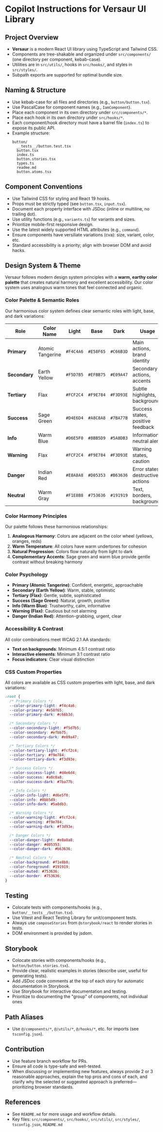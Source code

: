# Copilot Instructions for Versaur UI Library

## Project Overview

- **Versaur** is a modern React UI library using TypeScript and Tailwind CSS.
- Components are tree-shakable and organized under `src/components/` (one directory per component,
  kebab-case).
- Utilities are in `src/utils/`, hooks in `src/hooks/`, and styles in `src/styles/`.
- Subpath exports are supported for optimal bundle size.

## Naming & Structure

- Use kebab-case for all files and directories (e.g., `button/button.tsx`).
- Use PascalCase for component names (e.g., `IamComponent`).
- Place each component in its own directory under `src/components/*`.
- Place each hook in its own directory under `src/hooks/*`.
- Each component/hook directory must have a barrel file (`index.ts`) to expose its public API.
- Example structure:
  ```
  button/
    __tests__/button.test.tsx
    button.tsx
    index.ts
    button.stories.tsx
    types.ts
    readme.md
    button.atoms.tsx
  ```

## Component Conventions

- Use Tailwind CSS for styling and React 19 hooks.
- Props must be strictly typed (see `button.tsx`, `input.tsx`).
- Document each property interface with JSDoc (inline or multiline, no trailing dot).
- Use utility functions (e.g., `variants.ts`) for variants and sizes.
- Prioritize mobile-first responsive design.
- Use the latest widely supported HTML attributes (e.g., `command`).
- Ensure components have versiliate variations (cva): size, variant, color, etc.
- Standard accessibility is a priority; align with browser DOM and avoid hacks.

## Design System & Theme

Versaur follows modern design system principles with a **warm, earthy color palette** that creates
natural harmony and excellent accessibility. Our color system uses analogous warm tones that feel
connected and organic.

### Color Palette & Semantic Roles

Our harmonious color system defines clear semantic roles with light, base, and dark variations:

| Role          | Color Name       | Light     | Base      | Dark      | Usage                             |
| ------------- | ---------------- | --------- | --------- | --------- | --------------------------------- |
| **Primary**   | Atomic Tangerine | `#F4C4A6` | `#E58F65` | `#C66B3D` | Main actions, brand identity      |
| **Secondary** | Earth Yellow     | `#F5D7B5` | `#EFBB75` | `#E09A47` | Secondary actions, accents        |
| **Tertiary**  | Flax             | `#FCF2C4` | `#F9E784` | `#F3D93E` | Subtle highlights, backgrounds    |
| **Success**   | Sage Green       | `#D4E6D4` | `#A8C8A8` | `#7BA77B` | Success states, positive feedback |
| **Info**      | Warm Blue        | `#D6E5F0` | `#8BB5D9` | `#5A8DB3` | Information, neutral alerts       |
| **Warning**   | Flax             | `#FCF2C4` | `#F9E784` | `#F3D93E` | Warning states, caution           |
| **Danger**    | Indian Red       | `#E8A8A8` | `#D05353` | `#B63636` | Error states, destructive actions |
| **Neutral**   | Warm Gray        | `#F1E8B8` | `#753636` | `#191919` | Text, borders, backgrounds        |

### Color Harmony Principles

Our palette follows these harmonious relationships:

1. **Analogous Harmony**: Colors are adjacent on the color wheel (yellows, oranges, reds)
2. **Warm Temperature**: All colors have warm undertones for cohesion
3. **Natural Progression**: Colors flow naturally from light to dark
4. **Complementary Accents**: Sage green and warm blue provide gentle contrast without breaking harmony

### Color Psychology

- **Primary (Atomic Tangerine)**: Confident, energetic, approachable
- **Secondary (Earth Yellow)**: Warm, stable, optimistic
- **Tertiary (Flax)**: Gentle, subtle, sophisticated
- **Success (Sage Green)**: Natural, growth, positive
- **Info (Warm Blue)**: Trustworthy, calm, informative
- **Warning (Flax)**: Cautious but not alarming
- **Danger (Indian Red)**: Attention-grabbing, urgent, clear

### Accessibility & Contrast

All color combinations meet WCAG 2.1 AA standards:

- **Text on backgrounds**: Minimum 4.5:1 contrast ratio
- **Interactive elements**: Minimum 3:1 contrast ratio
- **Focus indicators**: Clear visual distinction

### CSS Custom Properties

All colors are available as CSS custom properties with light, base, and dark variations:

```css
:root {
  /* Primary Colors */
  --color-primary-light: #f4c4a6;
  --color-primary: #e58f65;
  --color-primary-dark: #c66b3d;

  /* Secondary Colors */
  --color-secondary-light: #f5d7b5;
  --color-secondary: #efbb75;
  --color-secondary-dark: #e09a47;

  /* Tertiary Colors */
  --color-tertiary-light: #fcf2c4;
  --color-tertiary: #f9e784;
  --color-tertiary-dark: #f3d93e;

  /* Success Colors */
  --color-success-light: #d4e6d4;
  --color-success: #a8c8a8;
  --color-success-dark: #7ba77b;

  /* Info Colors */
  --color-info-light: #d6e5f0;
  --color-info: #8bb5d9;
  --color-info-dark: #5a8db3;

  /* Warning Colors */
  --color-warning-light: #fcf2c4;
  --color-warning: #f9e784;
  --color-warning-dark: #f3d93e;

  /* Danger Colors */
  --color-danger-light: #e8a8a8;
  --color-danger: #d05353;
  --color-danger-dark: #b63636;

  /* Neutral Colors */
  --color-background: #f1e8b8;
  --color-foreground: #191919;
  --color-muted: #753636;
  --color-border: #753636;
}
```

## Testing

- Colocate tests with components/hooks (e.g., `button/__tests__/button.tsx`).
- Use Vitest and React Testing Library for unit/component tests.
- Always use `composeStories` from `@storybook/react` to render stories in tests.
- DOM environment is provided by jsdom.

## Storybook

- Colocate stories with components/hooks (e.g., `button/button.stories.tsx`).
- Provide clear, realistic examples in stories (describe user, useful for generating tests).
- Add JSDoc code comments at the top of each story for automatic documentation in Storybook.
- Use Storybook for interactive documentation and testing.
- Prioritize to documenting the "group" of components, not individual ones

## Path Aliases

- Use `@/components/*`, `@/utils/*`, `@/hooks/*`, etc. for imports (see `tsconfig.json`).

## Contribution

- Use feature branch workflow for PRs.
- Ensure all code is type-safe and well-tested.
- When discussing or implementing new features, always provide 2 or 3 reasonable approaches, explain
  the top pros and cons of each, and clarify why the selected or suggested approach is
  preferred—prioritizing browser standards.

## References

- See `README.md` for more usage and workflow details.
- Key files: `src/components/`, `src/hooks/`, `src/utils/`, `src/styles/`, `tsconfig.json`,
  `README.md`

